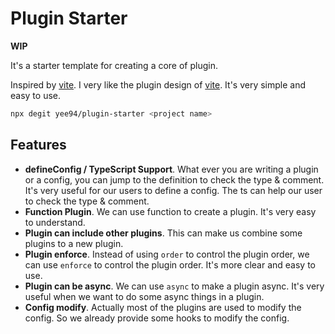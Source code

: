 
# Plugin Starter

**WIP** 

It's a starter template for creating a core of plugin.

Inspired by [vite](https://vitejs.dev/). I very like the plugin design of [vite](https://vitejs.dev/). It's very simple and easy to use.

```bash
npx degit yee94/plugin-starter <project name>
```

## Features

- **defineConfig / TypeScript Support**. What ever you are writing a plugin or a config, you can jump to the definition to check the type & comment. It's very useful for our users to define a config. The ts can help our user to check the type & comment.
- **Function Plugin**. We can use function to create a plugin. It's very easy to understand.
- **Plugin can include other plugins**. This can make us combine some plugins to a new plugin.
- **Plugin enforce**. Instead of using `order` to control the plugin order, we can use `enforce` to control the plugin order. It's more clear and easy to use.
- **Plugin can be async**. We can use `async` to make a plugin async. It's very useful when we want to do some async things in a plugin.
- **Config modify**. Actually most of the plugins are used to modify the config. So we already provide some hooks to modify the config.




